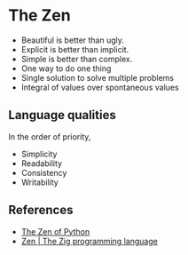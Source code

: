 # The Zen

- Beautiful is better than ugly.
- Explicit is better than implicit.
- Simple is better than complex.
- One way to do one thing
- Single solution to solve multiple problems
- Integral of values over spontaneous values

## Language qualities

In the order of priority,

- Simplicity
- Readability
- Consistency
- Writability

## References

- [The Zen of Python](https://www.python.org/dev/peps/pep-0020/)
- [Zen | The Zig programming language](https://ziglang.org/documentation/master/#Zen)
